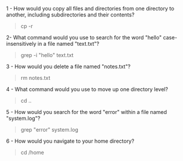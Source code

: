 1 - How would you copy all files and directories from one directory to another, including subdirectories and their contents?
> cp -r

2- What command would you use to search for the word "hello" case-insensitively in a file named "text.txt"?
> grep -i "hello" text.txt

3 - How would you delete a file named "notes.txt"?
> rm notes.txt

4 - What command would you use to move up one directory level?
> cd ..

5 - How would you search for the word "error" within a file named "system.log"?
> grep "error" system.log

6 - How would you navigate to your home directory?
> cd /home
